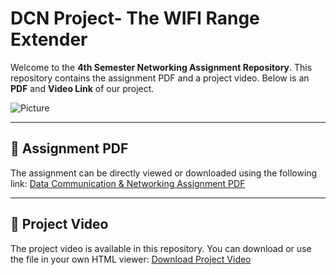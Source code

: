 # DCN Project- The WIFI Range Extender

Welcome to the **4th Semester Networking Assignment Repository**. This repository contains the assignment PDF and a project video. Below is an **PDF** and **Video Link** of our project.

![Picture](https://github.com/M-Hamza-Hassaan/4th-Sem-Networking-Assignment/blob/main/DataCommunication%26Networking.webp)

---

## 📄 Assignment PDF

The assignment can be directly viewed or downloaded using the following link:
[Data Communication & Networking Assignment PDF](https://github.com/M-Hamza-Hassaan/4th-Sem-Networking-Assignment/blob/main/DataCommunication%26Networking.pdf)

---

## 🎥 Project Video

The project video is available in this repository. You can download or use the file in your own HTML viewer:
[Download Project Video](video-file.mp4)
